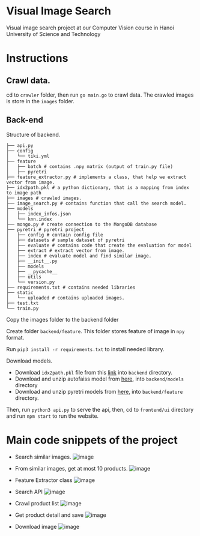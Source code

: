 # Visual Image Search
Visual image search project at our Computer Vision course in Hanoi University of Science and Technology

# Instructions

## Crawl data.
cd to `crawler` folder, then run `go main.go` to crawl data.
The crawled images is store in the `images` folder.

## Back-end
Structure of backend.
```
├── api.py
├── config
│   └── tiki.yml
├── feature
│   ├── batch # contains .npy matrix (output of train.py file)
│   ├── pyretri
├── feature_extractor.py # implements a class, that help we extract vector from image.
├── idx2path.pkl # a python dictionary, that is a mapping from index to image path
├── images # crawled images.
├── image_search.py # contains function that call the search model.
├── models
│   ├── index_infos.json
│   └── knn.index
├── mongo.py # create connection to the MongoDB database
├── pyretri # pyretri project
│   ├── config # contain config file
│   ├── datasets # sample dataset of pyretri
│   ├── evaluate # contains code that create the evaluation for model
│   ├── extract # extract vector from image.
│   ├── index # evaluate model and find similar image.
│   ├── __init__.py
│   ├── models
│   ├── __pycache__
│   ├── utils
│   └── version.py
├── requirements.txt # contains needed libraries
├── static
│   └── uploaded # contains uploaded images.
├── test.txt
└── train.py
```

Copy the images folder to the backend folder

Create folder `backend/feature`. This folder stores feature of image in `npy` format.

Run `pip3 install -r requirements.txt` to install needed library.

Download models.
- Download `idx2path.pkl` file from this [link](https://drive.google.com/file/d/14zyVie6A2-VgHefPaSE8MBCcnY93lX5T/view?usp=sharing) into `backend` directory.
- Download and unzip autofaiss model from [here](https://drive.google.com/drive/folders/136jsKFdcfj8Q-IroGFusjFv3tbpcpmd1?usp=sharing), into `backend/models` directory
- Download and unzip pyretri models from [here](https://drive.google.com/file/d/1kVDvPIrhFIYZJjJC2vXiiaimQtyyLSvs/view?usp=sharing), into `backend/feature` directory.

Then, run `python3 api.py` to serve the api, then, cd to `frontend/ui` directory and run `npm start` to run the website.


# Main code snippets of the project

- Search similar images.
![image](https://user-images.githubusercontent.com/36019052/149182248-8ef72b65-1f25-4794-9535-2934b0fe6e3f.png)

- From similar images, get at most 10 products.
![image](https://user-images.githubusercontent.com/36019052/149182345-5a06569c-d64a-4355-a37d-a2ee213c5497.png)

- Feature Extractor class
![image](https://user-images.githubusercontent.com/36019052/149182531-172a34d7-c47d-4a85-a9f2-ff5c732304f1.png)

- Search API
![image](https://user-images.githubusercontent.com/36019052/149182904-3f680a7e-089a-45db-b380-bb6c2b823100.png)

- Crawl product list
![image](https://user-images.githubusercontent.com/36019052/149183029-5ca6d8a7-e781-4170-9738-f418190dd1c8.png)

- Get product detail and save
![image](https://user-images.githubusercontent.com/36019052/149183133-14522495-bdc4-428e-9026-ac8ac9040d25.png)

- Download image
![image](https://user-images.githubusercontent.com/36019052/149183164-bd43e3a6-1c80-4d59-81d8-4477dda00db7.png)

